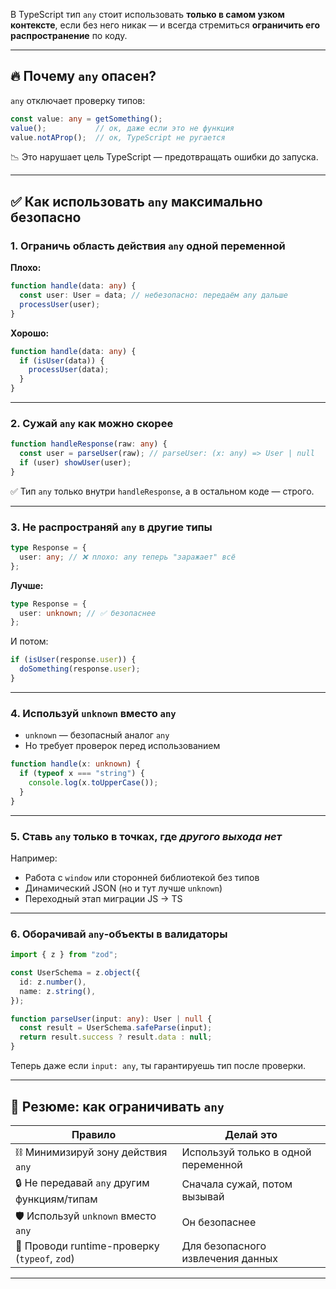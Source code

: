 В TypeScript тип `any` стоит использовать **только в самом узком контексте**, если без него никак — и всегда стремиться **ограничить его распространение** по коду.

---

## 🔥 Почему `any` опасен?

`any` отключает проверку типов:

```ts
const value: any = getSomething();
value();           // ок, даже если это не функция
value.notAProp();  // ок, TypeScript не ругается
```

📉 Это нарушает цель TypeScript — предотвращать ошибки до запуска.

---

## ✅ Как использовать `any` максимально безопасно

### 1. **Ограничь область действия `any` одной переменной**

**Плохо:**

```ts
function handle(data: any) {
  const user: User = data; // небезопасно: передаём any дальше
  processUser(user);
}
```

**Хорошо:**

```ts
function handle(data: any) {
  if (isUser(data)) {
    processUser(data);
  }
}
```

---

### 2. **Сужай `any` как можно скорее**

```ts
function handleResponse(raw: any) {
  const user = parseUser(raw); // parseUser: (x: any) => User | null
  if (user) showUser(user);
}
```

✅ Тип `any` только внутри `handleResponse`, а в остальном коде — строго.

---

### 3. **Не распространяй `any` в другие типы**

```ts
type Response = {
  user: any; // ❌ плохо: any теперь "заражает" всё
};
```

**Лучше:**

```ts
type Response = {
  user: unknown; // ✅ безопаснее
};
```

И потом:

```ts
if (isUser(response.user)) {
  doSomething(response.user);
}
```

---

### 4. **Используй `unknown` вместо `any`**

* `unknown` — безопасный аналог `any`
* Но требует проверок перед использованием

```ts
function handle(x: unknown) {
  if (typeof x === "string") {
    console.log(x.toUpperCase());
  }
}
```

---

### 5. **Ставь `any` только в точках, где *другого выхода нет***

Например:

* Работа с `window` или сторонней библиотекой без типов
* Динамический JSON (но и тут лучше `unknown`)
* Переходный этап миграции JS → TS

---

### 6. **Оборачивай `any`-объекты в валидаторы**

```ts
import { z } from "zod";

const UserSchema = z.object({
  id: z.number(),
  name: z.string(),
});

function parseUser(input: any): User | null {
  const result = UserSchema.safeParse(input);
  return result.success ? result.data : null;
}
```

Теперь даже если `input: any`, ты гарантируешь тип после проверки.

---

## 🧠 Резюме: как ограничивать `any`

| Правило                                       | Делай это                           |
| --------------------------------------------- | ----------------------------------- |
| ⛓ Минимизируй зону действия `any`             | Используй только в одной переменной |
| 🔒 Не передавай `any` другим функциям/типам   | Сначала сужай, потом вызывай        |
| 🛡 Используй `unknown` вместо `any`           | Он безопаснее                       |
| 🧪 Проводи runtime-проверку (`typeof`, `zod`) | Для безопасного извлечения данных   |

---


